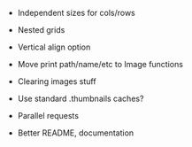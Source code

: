 - Independent sizes for cols/rows
- Nested grids
- Vertical align option
- Move print path/name/etc to Image functions

- Clearing images stuff

- Use standard .thumbnails caches?
- Parallel requests

- Better README, documentation
